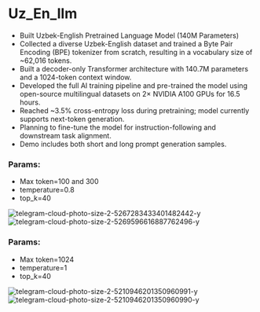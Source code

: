 # Uz_En_llm
- Built Uzbek-English Pretrained Language Model (140M Parameters)
- Collected a diverse Uzbek-English dataset and trained a Byte Pair Encoding (BPE) tokenizer from scratch, resulting in a vocabulary size of ~62,016 tokens.
- Built a decoder-only Transformer architecture with 140.7M parameters and a 1024-token context window.
- Developed the full AI training pipeline and pre-trained the model using open-source multilingual datasets on 2× NVIDIA A100 GPUs for 16.5 hours.
- Reached ~3.5% cross-entropy loss during pretraining; model currently supports next-token generation.
- Planning to fine-tune the model for instruction-following and downstream task alignment.
- Demo includes both short and long prompt generation samples.

### Params:
- Max token=100 and 300
- temperature=0.8
- top_k=40


![telegram-cloud-photo-size-2-5267283433401482442-y](https://github.com/user-attachments/assets/3c581f31-427c-4cd5-9c76-367bc837f78b)
![telegram-cloud-photo-size-2-5269596616887762496-y](https://github.com/user-attachments/assets/404f5e64-99c5-4258-9305-d32c1d3c83a1)

### Params:
- Max token=1024
- temperature=1
- top_k=40


![telegram-cloud-photo-size-2-5210946201350960991-y](https://github.com/user-attachments/assets/4bf2d6bd-68d7-45ee-8860-705403961da7)
![telegram-cloud-photo-size-2-5210946201350960990-y](https://github.com/user-attachments/assets/8bc4fda5-cc6f-4ebb-b420-c30f92ef297e)

